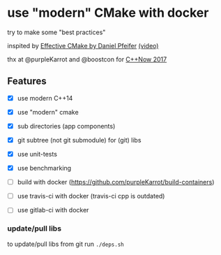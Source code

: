 # use "modern" CMake with docker

try to make some "best practices"

inspited by [Effective CMake by Daniel Pfeifer](https://github.com/boostcon/cppnow_presentations_2017/blob/master/05-19-2017_friday/effective_cmake__daniel_pfeifer__cppnow_05-19-2017.pdf) [(video)](https://youtu.be/bsXLMQ6WgIk)

thx at @purpleKarrot and @boostcon for [C++Now 2017](https://github.com/boostcon/cppnow_presentations_2017)


## Features

 * [x] use modern C++14
 * [x] use "modern" cmake
 * [x] sub directories (app components)
 * [x] git subtree (not git submodule) for (git) libs
 * [x] use unit-tests
 * [x] use benchmarking
 * [ ] build with docker (https://github.com/purpleKarrot/build-containers)
 * [ ] use travis-ci with docker (travis-ci cpp is outdated)
 * [ ] use gitlab-ci with docker


 ### update/pull libs
 to update/pull libs from git run `./deps.sh`